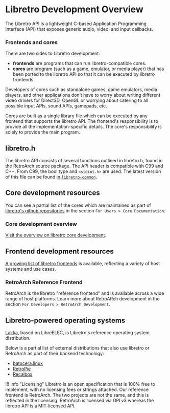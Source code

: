 # Libretro Development Overview

The Libretro API is a lightweight C-based Application Programming Interface (API) that exposes generic audio, video, and input callbacks.

### Frontends and cores

There are two sides to Libretro development:

  - **frontends** are programs that can run libretro-compatible cores.
  - **cores** are program (such as a game, emulator, or media player) that has been ported to the libretro API so that it can be executed by libretro frontends.

Developers of cores such as standalone games, game emulators, media players, and other applications don’t have to worry about writing different video drivers for Direct3D, OpenGL or worrying about catering to all possible input APIs, sound APIs, gamepads, etc.

Cores are built as a single library file which can be executed by any frontend that supports the libretro API. The frontend's responsibility is to provide all the implementation-specific details. The core's responsibility is solely to provide the main program.

## libretro.h
The libretro API consists of several functions outlined in libretro.h, found in the RetroArch source package. The API header is compatible with C99 and C++. From C99, the bool type and `<stdint.h>` are used. The latest version of this file can be found [in `libretro-common`](https://github.com/libretro/RetroArch/blob/master/libretro-common/include/libretro.h).

## Core development resources
You can see a partial list of the cores which are maintained as part of [libretro's github repositories](http://github.com/libretro/) in the section `For Users > Core Documentation`.

### Core development overview
[Visit the overview on libretro core development](./cores/developing-cores.md).

## Frontend development resources
[A growing list of libretro frontends](frontends.md) is available, reflecting a variety of host systems and use cases.

### RetroArch Reference Frontend
RetroArch is the libretro "reference frontend" and is available across a wide range of host platforms. Learn more about RetroARch development in the section `For Developers > RetroArch Development`.

## Libretro-powered operating systems
[Lakka](http://www.lakka.tv/), based on LibreELEC, is Libretro's reference operating system distribution.

Below is a partial list of external distributions that also use libretro or RetroArch as part of their backend technology:

  * [batocera.linux](http://batocera-linux.xorhub.com/)
  * [RetroPie](http://retropie.org.uk/)
  * [Recalbox](http://recalbox.com/)

!!! info "Licensing"
    Libretro is an open specification that is 100% free to implement, with no licensing fees or strings attached. Our reference frontend is RetroArch. The two projects are not the same, and this is reflected in the licensing. RetroArch is licensed via GPLv3 whereas the libretro API is a MIT-licensed API.
